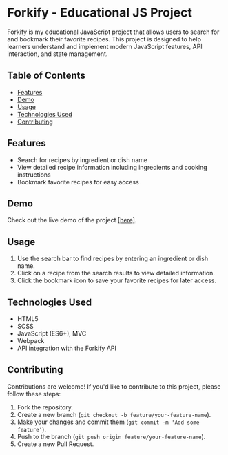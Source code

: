 # Forkify - Educational JS Project

Forkify is my educational JavaScript project that allows users to search for and bookmark their favorite recipes. This project is designed to help learners understand and implement modern JavaScript features, API interaction, and state management.

## Table of Contents

- [Features](#features)
- [Demo](#demo)
- [Usage](#usage)
- [Technologies Used](#technologies-used)
- [Contributing](#contributing)

## Features

- Search for recipes by ingredient or dish name
- View detailed recipe information including ingredients and cooking instructions
- Bookmark favorite recipes for easy access

## Demo

Check out the live demo of the project <a href="forkify-educational-project.netlify.app/">[here]</a>.

## Usage

1. Use the search bar to find recipes by entering an ingredient or dish name.
2. Click on a recipe from the search results to view detailed information.
3. Click the bookmark icon to save your favorite recipes for later access.

## Technologies Used

- HTML5
- SCSS
- JavaScript (ES6+), MVC
- Webpack
- API integration with the Forkify API

## Contributing

Contributions are welcome! If you'd like to contribute to this project, please follow these steps:

1. Fork the repository.
2. Create a new branch (`git checkout -b feature/your-feature-name`).
3. Make your changes and commit them (`git commit -m 'Add some feature'`).
4. Push to the branch (`git push origin feature/your-feature-name`).
5. Create a new Pull Request.
